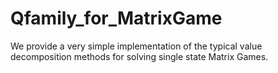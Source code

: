 # Qfamily_for_MatrixGame
We provide a very simple implementation of the typical value decomposition methods for solving single state Matrix Games.
